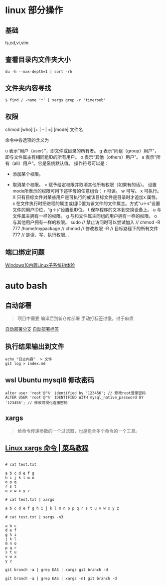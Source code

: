 # linux 部分操作

## 基础

  ls,cd,vi,vim

## 查看目录内文件夹大小

```
du -h --max-depth=1 | sort -rh
```

## 文件夹内容寻找

```
$ find / -name '*' | xargs grep -r 'timersub'
```
## 权限

  chmod [who] [+ | - | =] [mode] 文件名

  命令中各选项的含义为

  u 表示“用户（user）”，即文件或目录的所有者。
  g 表示“同组（group）用户”，即与文件属主有相同组ID的所有用户。
  o 表示“其他（others）用户”。
  a 表示“所有（all）用户”。它是系统默认值。
  操作符号可以是：
  + 添加某个权限。
  - 取消某个权限。
  = 赋予给定权限并取消其他所有权限（如果有的话）。
  设置mode所表示的权限可用下述字母的任意组合：
  r 可读。
  w 可写。
  x 可执行。
  X 只有目标文件对某些用户是可执行的或该目标文件是目录时才追加x 属性。
  s 在文件执行时把进程的属主或组ID置为该文件的文件属主。方式“u＋s”设置文件的用户ID位，“g＋s”设置组ID位。
  t 保存程序的文本到交换设备上。
  u 与文件属主拥有一样的权限。
  g 与和文件属主同组的用户拥有一样的权限。
  o 与其他用户拥有一样的权限。
  sudo // 禁止访问时可以尝试加入
  //
  chmod -R  777  /home/mypackage
  //
  chmod  // 修改权限
  -R  // 目标路径下的所有文件
  777 // 是读、写、执行权限...

## 端口绑定问题

[Windows10内置Linux子系统初体验](http://www.jianshu.com/p/bc38ed12da1d)

# auto bash
## 自动部署
> 项目中需要 编译后到新仓库部署 手动打标签过慢，过于麻烦

 [自动部署分支](./auto-bash/try-test.sh)
 [自动部署标签](./auto-bash/try-tag.sh)

## 执行结果输出到文件

```
echo "日志内容"  > 文件
git log > index.md
```


## wsl Ubuntu mysql8 修改密码
```
alter user 'root'@'%' identified by '123456'; // 修改root登录密码
ALTER USER 'root'@'%' IDENTIFIED WITH mysql_native_password BY '123456'; // 修改可视化连接密码
```

## xargs

> 给命令传递参数的一个过滤器，也是组合多个命令的一个工具。
## [Linux xargs 命令 | 菜鸟教程 ](https://www.runoob.com/linux/linux-comm-xargs.html)
```linux

# cat test.txt

a b c d e f g
h i j k l m n
o p q
r s t
u v w x y z

# cat test.txt | xargs

a b c d e f g h i j k l m n o p q r s t u v w x y z

# cat test.txt | xargs -n3

a b c
d e f
g h i
j k l
m n o
p q r
s t u
v w x
y z

git branch -a | grep EAS | xargs git branch -d

git branch -a | grep EAS | xargs -n1 git branch -d
```